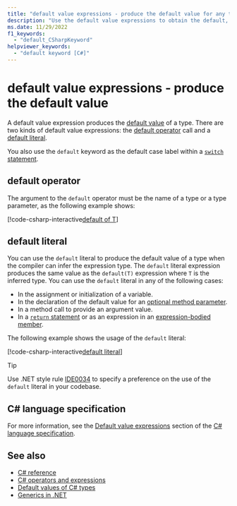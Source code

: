 ```yaml
---
title: "default value expressions - produce the default value for any type"
description: "Use the default value expressions to obtain the default, uninitialized value of a type. The default value expression can be used with generic type parameters in addition to other types."
ms.date: 11/29/2022
f1_keywords:
  - "default_CSharpKeyword"
helpviewer_keywords:
  - "default keyword [C#]"
---
```

# default value expressions - produce the default value

A default value expression produces the [default value](../builtin-types/default-values.md) of a type. There are two kinds of default value expressions: the [default operator](#default-operator) call and a [default literal](#default-literal).

You also use the `default` keyword as the default case label within a [`switch` statement](../statements/selection-statements.md#the-switch-statement).

## default operator

The argument to the `default` operator must be the name of a type or a type parameter, as the following example shows:

[!code-csharp-interactive[default of T](snippets/shared/DefaultOperator.cs#WithOperand)]

## default literal

You can use the `default` literal to produce the default value of a type when the compiler can infer the expression type. The `default` literal expression produces the same value as the `default(T)` expression where `T` is the inferred type. You can use the `default` literal in any of the following cases:

- In the assignment or initialization of a variable.
- In the declaration of the default value for an [optional method parameter](../../methods.md#optional-parameters-and-arguments).
- In a method call to provide an argument value.
- In a [`return` statement](../statements/jump-statements.md#the-return-statement) or as an expression in an [expression-bodied member](../../programming-guide/statements-expressions-operators/expression-bodied-members.md).

The following example shows the usage of the `default` literal:

[!code-csharp-interactive[default literal](snippets/shared/DefaultOperator.cs#DefaultLiteral)]

> [!TIP]
> Use .NET style rule [IDE0034](../../../fundamentals/code-analysis/style-rules/ide0034.md) to specify a preference on the use of the `default` literal in your codebase.

## C# language specification

For more information, see the [Default value expressions](~/_csharpstandard/standard/expressions.md#11719-default-value-expressions) section of the [C# language specification](~/_csharpstandard/standard/README.md).

## See also

- [C# reference](../index.md)
- [C# operators and expressions](index.md)
- [Default values of C# types](../builtin-types/default-values.md)
- [Generics in .NET](../../../standard/generics/index.md)
